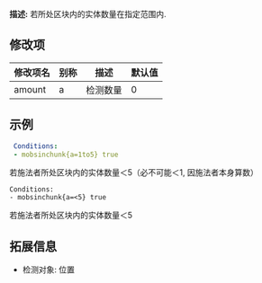 **描述:** 若所处区块内的实体数量在指定范围内.

修改项
---

| 修改项名  | 别称           | 描述                      | 默认值 |
| --------- | -------------- | ------------------------- | ------ |
| amount    | a     | 检测数量 | 0 |

示例
---

```yaml
 Conditions:
 - mobsinchunk{a=1to5} true
```
若施法者所处区块内的实体数量＜5（必不可能＜1, 因施法者本身算数）
```
Conditions:
- mobsinchunk{a=<5} true
```
若施法者所处区块内的实体数量＜5

拓展信息
---

- 检测对象: 位置